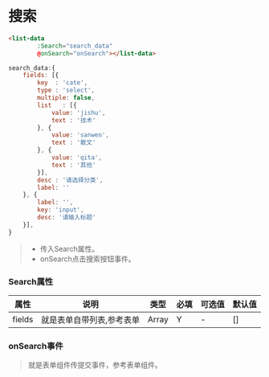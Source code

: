 # 搜索

```html
<list-data
        :Search="search_data"
        @onSearch="onSearch"></list-data>
```
```js
search_data:{
	fields: [{
		key  : 'cate',
		type : 'select',
		multiple: false,
		list   : [{
			value: 'jishu',
			text : '技术'
		}, {
			value: 'sanwen',
			text : '散文'
		}, {
			value: 'qita',
			text : '其他'
		}],
		desc : '请选择分类',
		label: ''
	}, {
		label: '',
		key: 'input',
		desc: '请输入标题'
	}],
}
```
> - 传入Search属性。
> - onSearch点击搜索按钮事件。

### Search属性
|属性        |      说明    |    类型   |         必填     |    可选值    |        默认值 |
| --- | --- | --- | --- |----|----|
| fields        |      就是表单自带列表,参考表单   |  Array   |    Y  |    -   |   []    |

### onSearch事件
> 就是表单组件传提交事件，参考表单组件。